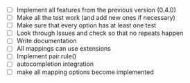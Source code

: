 + [ ] Implement all features from the previous version (0.4.0)
+ [ ] Make all the test work (and add new ones if necessary)
+ [ ] Make sure that every option has at least one test
+ [ ] Look through Issues and check so that no repeats happen
+ [ ] Write documentation
+ [ ] All mappings can use extensions
+ [ ] Implement pair.rule()
+ [ ] autocompletion integration
+ [ ] make all mapping options become implemented
